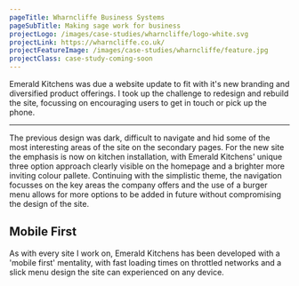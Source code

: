 ```yaml
---
pageTitle: Wharncliffe Business Systems
pageSubTitle: Making sage work for business
projectLogo: /images/case-studies/wharncliffe/logo-white.svg
projectLink: https://wharncliffe.co.uk/
projectFeatureImage: /images/case-studies/wharncliffe/feature.jpg
projectClass: case-study-coming-soon
---
```


Emerald Kitchens was due a website update to fit with it's new branding and diversified product offerings. I took up the challenge to redesign and rebuild the site, focussing on encouraging users to get in touch or pick up the phone.

---

The previous design was dark, difficult to navigate and hid some of the most interesting areas of the site on the secondary pages. For the new site the emphasis is now on kitchen installation, with Emerald Kitchens' unique three option approach clearly visible on the homepage and a brighter more inviting colour pallete. Continuing with the simplistic theme, the navigation focusses on the key areas the company offers and the use of a burger menu allows for more options to be added in future without compromising the design of the site.

## Mobile First

As with every site I work on, Emerald Kitchens has been developed with a 'mobile first' mentality, with fast loading times on throttled networks and a slick menu design the site can experienced on any device.
